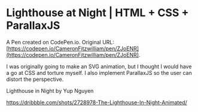# Lighthouse at Night | HTML +  CSS + ParallaxJS

A Pen created on CodePen.io. Original URL: [https://codepen.io/CameronFitzwilliam/pen/ZJoENR](https://codepen.io/CameronFitzwilliam/pen/ZJoENR).

I was originally going to make an SVG animation, but I thought I would have a go at CSS and torture myself. I also implement ParallaxJS so the user can distort the perspective.

Lighthouse in Night by Yup Nguyen

https://dribbble.com/shots/2728978-The-Lighthouse-In-Night-Animated/